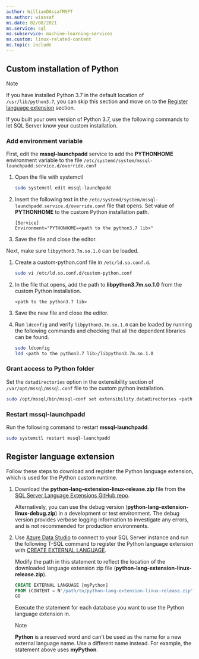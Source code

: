 ```yaml
---
author: WilliamDAssafMSFT
ms.author: wiassaf
ms.date: 02/08/2021
ms.service: sql
ms.subservice: machine-learning-services
ms.custom: linux-related-content
ms.topic: include
---
```

## Custom installation of Python

> [!NOTE]
> If you have installed Python 3.7 in the default location of `/usr/lib/python3.7`, you can skip this section and move on to the [Register language extension](#register-language-extension-linux) section.

If you built your own version of Python 3.7, use the following commands to let SQL Server know your custom installation.

### Add environment variable

First, edit the **mssql-launchpadd** service to add the **PYTHONHOME** environment variable to the file `/etc/systemd/system/mssql-launchpadd.service.d/override.conf`

1. Open the file with systemctl

    ```bash
    sudo systemctl edit mssql-launchpadd
    ```

1. Insert the following text in the `/etc/systemd/system/mssql-launchpadd.service.d/override.conf` file that opens. Set value of **PYTHONHOME** to the custom Python installation path.

    ```
    [Service]
    Environment="PYTHONHOME=<path to the python3.7 lib>"
    ```

1. Save the file and close the editor.

Next, make sure `libpython3.7m.so.1.0` can be loaded.

1. Create a custom-python.conf file in `/etc/ld.so.conf.d`.

    ```bash
    sudo vi /etc/ld.so.conf.d/custom-python.conf
    ```

1. In the file that opens, add the path to **libpython3.7m.so.1.0** from the custom Python installation.

    ```
    <path to the python3.7 lib>
    ```

1. Save the new file and close the editor.

1. Run `ldconfig` and verify `libpython3.7m.so.1.0` can be loaded by running the following commands and checking that all the dependent libraries can be found.

    ```bash
    sudo ldconfig
    ldd <path to the python3.7 lib>/libpython3.7m.so.1.0
    ```

### Grant access to Python folder

Set the `datadirectories` option in the extensibility section of `/var/opt/mssql/mssql.conf` file to the custom python installation.

```bash
sudo /opt/mssql/bin/mssql-conf set extensibility.datadirectories <path to python3.7>
```

### Restart mssql-launchpadd

Run the following command to restart **mssql-launchpadd**.

```bash
sudo systemctl restart mssql-launchpadd
```

<a name="register-language-extension-linux"></a>

## Register language extension

Follow these steps to download and register the Python language extension, which is used for the Python custom runtime.

1. Download the **python-lang-extension-linux-release.zip** file from the [SQL Server Language Extensions GitHub repo](https://github.com/microsoft/sql-server-language-extensions/releases).

    Alternatively, you can use the debug version (**python-lang-extension-linux-debug.zip**) in a development or test environment. The debug version provides verbose logging information to investigate any errors, and is not recommended for production environments.

1. Use [Azure Data Studio](../../../azure-data-studio/what-is-azure-data-studio.md) to connect to your SQL Server instance and run the following T-SQL command to register the Python language extension with [CREATE EXTERNAL LANGUAGE](../../../t-sql/statements/create-external-language-transact-sql.md). 

    Modify the path in this statement to reflect the location of the downloaded language extension zip file (**python-lang-extension-linux-release.zip**).

    ```sql
    CREATE EXTERNAL LANGUAGE [myPython]
    FROM (CONTENT = N'/path/to/python-lang-extension-linux-release.zip', FILE_NAME = 'libPythonExtension.so.1.1');
    GO
    ```

    Execute the statement for each database you want to use the Python language extension in.

    > [!NOTE]
    > **Python** is a reserved word and can't be used as the name for a new external language name. Use a different name instead. For example, the statement above uses **myPython**.
